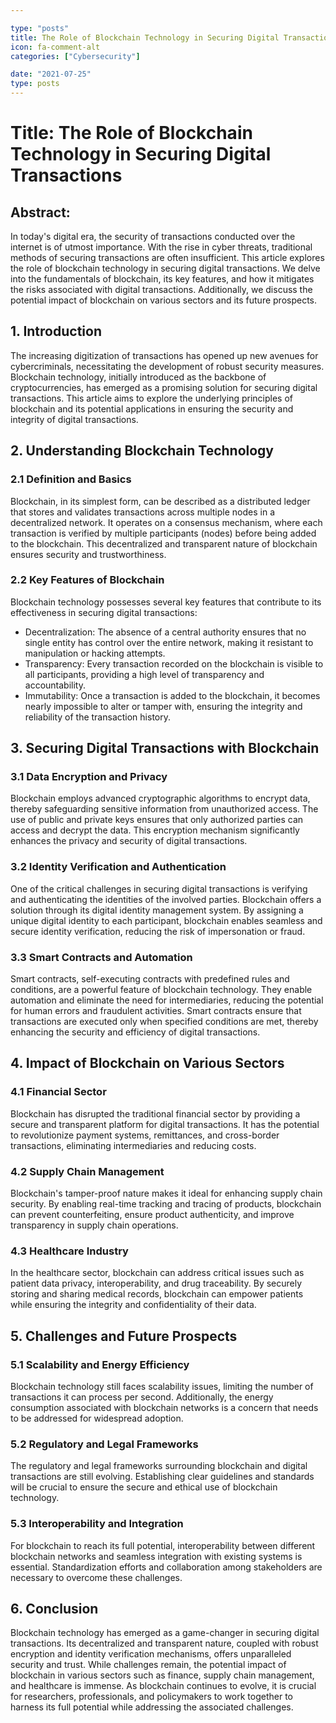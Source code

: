 ```yaml
---

type: "posts"
title: The Role of Blockchain Technology in Securing Digital Transactions
icon: fa-comment-alt
categories: ["Cybersecurity"]

date: "2021-07-25"
type: posts
---
```





# Title: The Role of Blockchain Technology in Securing Digital Transactions

## Abstract:
In today's digital era, the security of transactions conducted over the internet is of utmost importance. With the rise in cyber threats, traditional methods of securing transactions are often insufficient. This article explores the role of blockchain technology in securing digital transactions. We delve into the fundamentals of blockchain, its key features, and how it mitigates the risks associated with digital transactions. Additionally, we discuss the potential impact of blockchain on various sectors and its future prospects.

## 1. Introduction
The increasing digitization of transactions has opened up new avenues for cybercriminals, necessitating the development of robust security measures. Blockchain technology, initially introduced as the backbone of cryptocurrencies, has emerged as a promising solution for securing digital transactions. This article aims to explore the underlying principles of blockchain and its potential applications in ensuring the security and integrity of digital transactions.

## 2. Understanding Blockchain Technology
### 2.1 Definition and Basics
Blockchain, in its simplest form, can be described as a distributed ledger that stores and validates transactions across multiple nodes in a decentralized network. It operates on a consensus mechanism, where each transaction is verified by multiple participants (nodes) before being added to the blockchain. This decentralized and transparent nature of blockchain ensures security and trustworthiness.

### 2.2 Key Features of Blockchain
Blockchain technology possesses several key features that contribute to its effectiveness in securing digital transactions:
- Decentralization: The absence of a central authority ensures that no single entity has control over the entire network, making it resistant to manipulation or hacking attempts.
- Transparency: Every transaction recorded on the blockchain is visible to all participants, providing a high level of transparency and accountability.
- Immutability: Once a transaction is added to the blockchain, it becomes nearly impossible to alter or tamper with, ensuring the integrity and reliability of the transaction history.

## 3. Securing Digital Transactions with Blockchain
### 3.1 Data Encryption and Privacy
Blockchain employs advanced cryptographic algorithms to encrypt data, thereby safeguarding sensitive information from unauthorized access. The use of public and private keys ensures that only authorized parties can access and decrypt the data. This encryption mechanism significantly enhances the privacy and security of digital transactions.

### 3.2 Identity Verification and Authentication
One of the critical challenges in securing digital transactions is verifying and authenticating the identities of the involved parties. Blockchain offers a solution through its digital identity management system. By assigning a unique digital identity to each participant, blockchain enables seamless and secure identity verification, reducing the risk of impersonation or fraud.

### 3.3 Smart Contracts and Automation
Smart contracts, self-executing contracts with predefined rules and conditions, are a powerful feature of blockchain technology. They enable automation and eliminate the need for intermediaries, reducing the potential for human errors and fraudulent activities. Smart contracts ensure that transactions are executed only when specified conditions are met, thereby enhancing the security and efficiency of digital transactions.

## 4. Impact of Blockchain on Various Sectors
### 4.1 Financial Sector
Blockchain has disrupted the traditional financial sector by providing a secure and transparent platform for digital transactions. It has the potential to revolutionize payment systems, remittances, and cross-border transactions, eliminating intermediaries and reducing costs.

### 4.2 Supply Chain Management
Blockchain's tamper-proof nature makes it ideal for enhancing supply chain security. By enabling real-time tracking and tracing of products, blockchain can prevent counterfeiting, ensure product authenticity, and improve transparency in supply chain operations.

### 4.3 Healthcare Industry
In the healthcare sector, blockchain can address critical issues such as patient data privacy, interoperability, and drug traceability. By securely storing and sharing medical records, blockchain can empower patients while ensuring the integrity and confidentiality of their data.

## 5. Challenges and Future Prospects
### 5.1 Scalability and Energy Efficiency
Blockchain technology still faces scalability issues, limiting the number of transactions it can process per second. Additionally, the energy consumption associated with blockchain networks is a concern that needs to be addressed for widespread adoption.

### 5.2 Regulatory and Legal Frameworks
The regulatory and legal frameworks surrounding blockchain and digital transactions are still evolving. Establishing clear guidelines and standards will be crucial to ensure the secure and ethical use of blockchain technology.

### 5.3 Interoperability and Integration
For blockchain to reach its full potential, interoperability between different blockchain networks and seamless integration with existing systems is essential. Standardization efforts and collaboration among stakeholders are necessary to overcome these challenges.

## 6. Conclusion
Blockchain technology has emerged as a game-changer in securing digital transactions. Its decentralized and transparent nature, coupled with robust encryption and identity verification mechanisms, offers unparalleled security and trust. While challenges remain, the potential impact of blockchain in various sectors such as finance, supply chain management, and healthcare is immense. As blockchain continues to evolve, it is crucial for researchers, professionals, and policymakers to work together to harness its full potential while addressing the associated challenges.